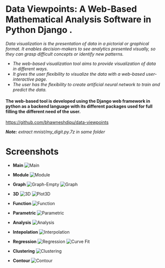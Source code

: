 # Data Viewpoints: A Web-Based Mathematical Analysis Software in Python Django .

 *Data visualization is the presentation of data in a pictorial or graphical format. It enables decision-makers to see analytics presented visually, so they can grasp difficult concepts or identify new patterns.*

- *The web-based visualization tool aims to provide visualization of data in different ways.*
- *It gives the user flexibility to visualize the data with a web-based user-interactive page.*
- *The user has the flexibility to create artificial neural network to train and predict the data.*

#### The web-based tool is developed using the Django web framework in python as a backend language with its different packages used for full filling the different need of the user.
https://github.com/bhawneshdipu/data-viewpoints

***Note:*** *extract mnist/my_digit.py.7z in same folder*

# Screenshots
  - **Main**
    ![Main](https://raw.githubusercontent.com/bhawneshdipu/data-viewpoints/master/git-readme/main.png "Bhawnesh Dipu")
  - **Module**
    ![Module](https://raw.githubusercontent.com/bhawneshdipu/data-viewpoints/master/git-readme/module.png "Bhawnesh Dipu")
  - **Graph**
    ![Graph-Empty](https://raw.githubusercontent.com/bhawneshdipu/data-viewpoints/master/git-readme/graph-empty.png "Bhawnesh Dipu")
    ![Graph](https://raw.githubusercontent.com/bhawneshdipu/data-viewpoints/master/git-readme/graph.png "Bhawnesh Dipu")
  - **3D**
    ![3D](https://raw.githubusercontent.com/bhawneshdipu/data-viewpoints/master/git-readme/3d.png "Bhawnesh Dipu")
    ![Plot3D](https://raw.githubusercontent.com/bhawneshdipu/data-viewpoints/master/git-readme/3dplot.png "Bhawnesh Dipu")
  - **Function**
    ![Function](https://raw.githubusercontent.com/bhawneshdipu/data-viewpoints/master/git-readme/function.png "Bhawnesh Dipu")
  - **Parametric**
    ![Parametric](https://raw.githubusercontent.com/bhawneshdipu/data-viewpoints/master/git-readme/parametric.png "Bhawnesh Dipu")
  - **Analysis**
    ![Analysis](https://raw.githubusercontent.com/bhawneshdipu/data-viewpoints/master/git-readme/analysis.png "Bhawnesh Dipu")
  - **Intepolation**
    ![Interpolation](https://raw.githubusercontent.com/bhawneshdipu/data-viewpoints/master/git-readme/interpolation.png "Bhawnesh Dipu")
    
  - **Regression**
    ![Regression](https://raw.githubusercontent.com/bhawneshdipu/data-viewpoints/master/git-readme/regression.png "Bhawnesh Dipu")
    ![Curve Fit](https://raw.githubusercontent.com/bhawneshdipu/data-viewpoints/master/git-readme/curvefit.png "Bhawnesh Dipu")
  - **Clustering**
    ![Clustering](https://raw.githubusercontent.com/bhawneshdipu/data-viewpoints/master/git-readme/clustering.png "Bhawnesh Dipu")
  - **Contour**
    ![Contour](https://raw.githubusercontent.com/bhawneshdipu/data-viewpoints/master/git-readme/contour.png "Bhawnesh Dipu")
  
